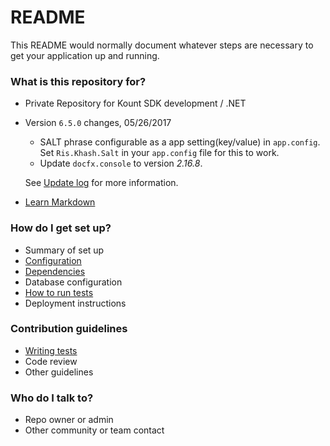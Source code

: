 # README #

This README would normally document whatever steps are necessary to get your application up and running.

### What is this repository for? ###

* Private Repository for Kount SDK development / .NET
* Version `6.5.0` changes, 05/26/2017
    * SALT phrase configurable as a app setting(key/value) in `app.config`.
    Set `Ris.Khash.Salt` in your `app.config` file for this to work.
    * Update `docfx.console` to version *2.16.8*.
   
   See [Update log](https://github.com/Kount/kount-ris-dotnet-sdk/wiki/Home#update-log) for more information.
* [Learn Markdown](https://bitbucket.org/tutorials/markdowndemo)

### How do I get set up? ###

* Summary of set up
* [Configuration](https://github.com/Kount/kount-ris-dotnet-sdk/wiki/Adding-Configuration)
* [Dependencies](https://github.com/Kount/kount-ris-dotnet-sdk/wiki/Installation#prerequisites)
* Database configuration
* [How to run tests](https://github.com/Kount/kount-ris-dotnet-sdk/wiki/Installation#steps)
* Deployment instructions

### Contribution guidelines ###

* [Writing tests](https://msdn.microsoft.com/en-us/library/hh598960.aspx)
* Code review
* Other guidelines

### Who do I talk to? ###

* Repo owner or admin
* Other community or team contact